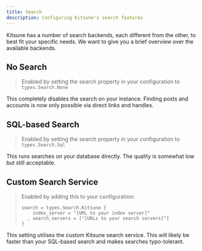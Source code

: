 ```yaml
---
title: Search
description: Configuring Kitsune's search features
---
```


Kitsune has a number of search backends, each different from the other, to best fit your specific needs. 
We want to give you a brief overview over the available backends.

## No Search

> Enabled by setting the search property in your configuration to `types.Search.None`

This completely disables the search on your instance. Finding posts and accounts is now only possible via direct links and handles.

## SQL-based Search

> Enabled by setting the search property in your configuration to `types.Search.Sql`

This runs searches on your database directly. The quality is somewhat low but still acceptable.

## Custom Search Service

> Enabled by adding this to your configuration:
> 
> ```dhall
> search = types.Search.Kitsune {
>     index_server = "[URL to your index server]"
>   , search_servers = ["[URLs to your search servers]"] 
> }
> ```

This setting utilises the custom Kitsune search service. This will likely be faster than your SQL-based search and makes searches typo-tolerant.
